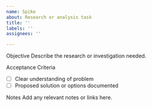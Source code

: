 ```yaml
---
name: Spike
about: Research or analysis task
title: ''
labels: ''
assignees: ''

---
```


Objective
Describe the research or investigation needed.

Acceptance Criteria
- [ ] Clear understanding of problem
- [ ] Proposed solution or options documented

Notes
Add any relevant notes or links here.
